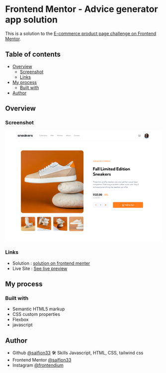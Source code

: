 # Frontend Mentor - Advice generator app solution

This is a solution to the [E-commerce product page challenge on Frontend Mentor](https://www.frontendmentor.io/challenges/ecommerce-product-page-UPsZ9MJp6).

## Table of contents
- [Overview](#overview)
  - [Screenshot](#screenshot)
  - [Links](#links)
- [My process](#my-process)
  - [Built with](#built-with)
- [Author](#author)

## Overview

### Screenshot

![ecommerce product page screenshot](https://github.com/saifion33/ecommerce-product-page/blob/master/screenshot/Screenshot%202022-03-28%20at%2023-56-49%20E-commerce%20product%20page.png)



### Links

- Solution : [solution on frontend menter](https://your-solution-url.com)
- Live Site : [See live preview](https://saifion33.github.io/ecommerce-product-page/)

## My process

### Built with

- Semantic HTML5 markup
- CSS custom properties
- Flexbox
- javascript

## Author
- Github [@saifion33](https://github.com/saifion33)
 🛠 Skills
  Javascript, HTML, CSS, tailwind css
- Frontend Mentor [@saifion33](https://www.frontendmentor.io/profile/mxplayerofficial)
- Instagram [@frontendium](https://instagram.com/frontendium/)
